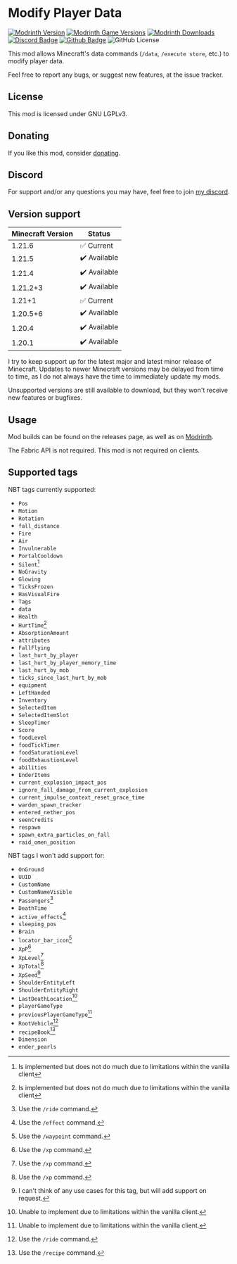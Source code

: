# Modify Player Data

[![Modrinth Version](https://img.shields.io/modrinth/v/e706DYY5?logo=modrinth&color=008800)](https://modrinth.com/mod/modify-player-data)
[![Modrinth Game Versions](https://img.shields.io/modrinth/game-versions/e706DYY5?logo=modrinth&color=008800)](https://modrinth.com/mod/modify-player-data)
[![Modrinth Downloads](https://img.shields.io/modrinth/dt/e706DYY5?logo=modrinth&color=008800)](https://modrinth.com/mod/modify-player-data)
[![Discord Badge](https://img.shields.io/badge/chat-discord-%235865f2)](https://discord.gg/CNNkyWRkqm)
[![Github Badge](https://img.shields.io/badge/github-modifyplayerdata-white?logo=github)](https://github.com/eclipseisoffline/modifyplayerdata)
![GitHub License](https://img.shields.io/github/license/eclipseisoffline/modifyplayerdata)

This mod allows Minecraft's data commands (`/data`, `/execute store`, etc.) to modify player data.

Feel free to report any bugs, or suggest new features, at the issue tracker.

## License

This mod is licensed under GNU LGPLv3.

## Donating

If you like this mod, consider [donating](https://buymeacoffee.com/eclipseisoffline).

## Discord

For support and/or any questions you may have, feel free to join [my discord](https://discord.gg/CNNkyWRkqm).

## Version support

| Minecraft Version | Status       |
|-------------------|--------------|
| 1.21.6            | ✅ Current    |
| 1.21.5            | ✔️ Available |
| 1.21.4            | ✔️ Available |
| 1.21.2+3          | ✔️ Available |
| 1.21+1            | ✅ Current    |
| 1.20.5+6          | ✔️ Available |
| 1.20.4            | ✔️ Available |
| 1.20.1            | ✔️ Available |

I try to keep support up for the latest major and latest minor release of Minecraft. Updates to newer Minecraft
versions may be delayed from time to time, as I do not always have the time to immediately update my mods.

Unsupported versions are still available to download, but they won't receive new features or bugfixes.

## Usage

Mod builds can be found on the releases page, as well as on [Modrinth](https://modrinth.com/mod/modify-player-data).

The Fabric API is not required. This mod is not required on clients.

## Supported tags

NBT tags currently supported:

- `Pos`
- `Motion`
- `Rotation`
- `fall_distance`
- `Fire`
- `Air`
- `Invulnerable`
- `PortalCooldown`
- `Silent`[^1]
- `NoGravity`
- `Glowing`
- `TicksFrozen`
- `HasVisualFire`
- `Tags`
- `data`
- `Health`
- `HurtTime`[^1]
- `AbsorptionAmount`
- `attributes`
- `FallFlying`
- `last_hurt_by_player`
- `last_hurt_by_player_memory_time`
- `last_hurt_by_mob`
- `ticks_since_last_hurt_by_mob`
- `equipment`
- `LeftHanded`
- `Inventory`
- `SelectedItem`
- `SelectedItemSlot`
- `SleepTimer`
- `Score`
- `foodLevel`
- `foodTickTimer`
- `foodSaturationLevel`
- `foodExhaustionLevel`
- `abilities`
- `EnderItems`
- `current_explosion_impact_pos`
- `ignore_fall_damage_from_current_explosion`
- `current_impulse_context_reset_grace_time`
- `warden_spawn_tracker`
- `entered_nether_pos`
- `seenCredits`
- `respawn`
- `spawn_extra_particles_on_fall`
- `raid_omen_position`

NBT tags I won't add support for:

- `OnGround`
- `UUID`
- `CustomName`
- `CustomNameVisible`
- `Passengers`[^2]
- `DeathTime`
- `active_effects`[^3]
- `sleeping_pos`
- `Brain`
- `locator_bar_icon`[^4]
- `XpP`[^5]
- `XpLevel`[^5]
- `XpTotal`[^5]
- `XpSeed`[^6]
- `ShoulderEntityLeft`
- `ShoulderEntityRight`
- `LastDeathLocation`[^7]
- `playerGameType`
- `previousPlayerGameType`[^7]
- `RootVehicle`[^2]
- `recipeBook`[^8]
- `Dimension`
- `ender_pearls`

[^1]: Is implemented but does not do much due to limitations within the vanilla client
[^2]: Use the `/ride` command.
[^3]: Use the `/effect` command.
[^4]: Use the `/waypoint` command.
[^5]: Use the `/xp` command.
[^6]: I can't think of any use cases for this tag, but will add support on request.
[^7]: Unable to implement due to limitations within the vanilla client.
[^8]: Use the `/recipe` command.
